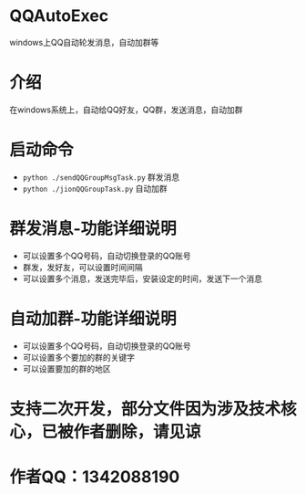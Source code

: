 # QQAutoExec
windows上QQ自动轮发消息，自动加群等

# 介绍
在windows系统上，自动给QQ好友，QQ群，发送消息，自动加群

# 启动命令
+ `python ./sendQQGroupMsgTask.py` 群发消息
+ `python ./jionQQGroupTask.py` 自动加群

# 群发消息-功能详细说明
+ 可以设置多个QQ号码，自动切换登录的QQ账号
+ 群发，发好友，可以设置时间间隔
+ 可以设置多个消息，发送完毕后，安装设定的时间，发送下一个消息


# 自动加群-功能详细说明
+ 可以设置多个QQ号码，自动切换登录的QQ账号
+ 可以设置多个要加的群的关键字
+ 可以设置要加的群的地区

# 支持二次开发，部分文件因为涉及技术核心，已被作者删除，请见谅

# 作者QQ：1342088190



